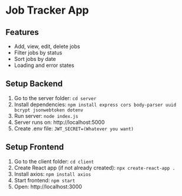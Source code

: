 # Job Tracker App

## Features
- Add, view, edit, delete jobs
- Filter jobs by status
- Sort jobs by date
- Loading and error states

## Setup Backend
1. Go to the server folder: `cd server`
2. Install dependencies: `npm install express cors body-parser uuid bcrypt jsonwebtoken dotenv`
3. Run server: `node index.js`
4. Server runs on: http://localhost:5000
5. Create .env file: `JWT_SECRET=(Whatever you want)`

## Setup Frontend
1. Go to the client folder: `cd client`
2. Create React app (if not already created): `npx create-react-app .`
3. Install axios: `npm install axios`
4. Start frontend: `npm start`
5. Open: http://localhost:3000
